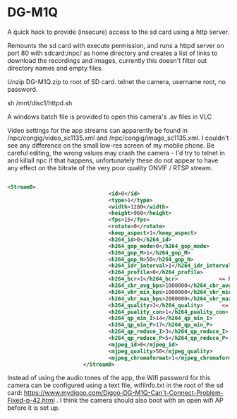 # DG-M1Q
A quick hack to provide (insecure) access to the sd card using a http server.

Remounts the sd card with execute permission, and runs a httpd server on port 80 with sdcard:/npc/ as home directory and creates a list of links to download the recordings and images, currently this doesn't filter out directory names and empty files.

Unzip DG-M1Q.zip to root of SD card.
telnet the camera, username root, no password.

sh /mnt/disc1/httpd.sh


A windows batch file is provided to open this camera's .av files in VLC


Video settings for the app streams can apparently be found in /npc/congig/video_sc1135.xml and /npc/congig/image_sc1135.xml. I couldn't see any difference on the small low-res screen of my mobile phone. Be careful editing, the wrong values may crash the camera - I'd try to telnet in and killall npc if that happens, unfortunately these do not appear to have any effect on the bitrate of the very poor quality ONVIF / RTSP stream.


```/npc/congig/video_sc1135.xml

<Stream0>
                                <id>0</id>
                                <type>1</type>
                                <width>1280</width>
                                <height>960</height>
                                <fps>15</fps>
                                <rotate>0</rotate>
                                <keep_aspect>1</keep_aspect>
                                <h264_id>0</h264_id>
                                <h264_gop_mode>0</h264_gop_mode>
                                <h264_gop_M>1</h264_gop_M>
                                <h264_gop_N>50</h264_gop_N>
                                <h264_idr_interval>1</h264_idr_interval>
                                <h264_profile>0</h264_profile>
                                <h264_bcr>1</h264_bcr>             <= Presumably 0,1 selects between constant and variable bit rate
                                <h264_cbr_avg_bps>1000000</h264_cbr_avg_bps>
                                <h264_vbr_min_bps>1000000</h264_vbr_min_bps>
                                <h264_vbr_max_bps>2000000</h264_vbr_max_bps>
                                <h264_quality>3</h264_quality>      <= 1 will probably be best quality
                                <h264_puality_con>1</h264_puality_con>
                                <h264_qp_min_I>14</h264_qp_min_I>
                                <h264_qp_min_P>17</h264_qp_min_P>
                                <h264_qp_reduce_I>3</h264_qp_reduce_I>
                                <h264_qp_reduce_P>5</h264_qp_reduce_P>
                                <mjpeg_id>0</mjpeg_id>
                                <mjpeg_quality>50</mjpeg_quality>
                                <mjpeg_chromaformat>1</mjpeg_chromaformat>
                        </Stream0>
 ```


Instead of using the audio tones of the app, the Wifi password for this camera can be configured using a text file, wifiInfo.txt in the root of the sd card: https://www.mydigoo.com/Digoo-DG-M1Q-Can`t-Connect-Problem-Fixed-p-42.html . I think the camera should also boot with an open wifi AP before it is set up. 
